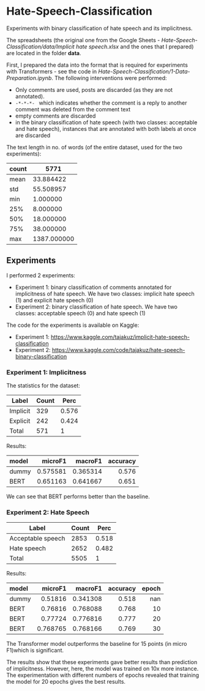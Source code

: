 # Hate-Speech-Classification
 Experiments with binary classification of hate speech and its implicitness.

The spreadsheets (the original one from the Google Sheets - *Hate-Speech-Classification/data/Implicit hate speech.xlsx* and the ones that I prepared) are located in the folder **data**.

First, I prepared the data into the format that is required for experiments with Transformers - see the code in *Hate-Speech-Classification/1-Data-Preparation.ipynb*. The following interventions were performed:
* Only comments are used, posts are discarded (as they are not annotated).
* `-*-*-*- ` which indicates whether the comment is a reply to another comment was deleted from the comment text
* empty comments are discarded
* in the binary classification of hate speech (with two classes: acceptable and hate speech), instances that are annotated with both labels at once are discarded

The text length in no. of words (of the entire dataset, used for the two experiments):

| count | 5771 |
|-------|-------------|
| mean  | 33.884422   |
| std   | 55.508957   |
| min   | 1.000000    |
| 25%   | 8.000000    |
| 50%   | 18.000000   |
| 75%   | 38.000000   |
| max   | 1387.000000 |

## Experiments

I performed 2 experiments:
* Experiment 1: binary classification of comments annotated for implicitness of hate speech. We have two classes: implicit hate speech (1) and explicit hate speech (0)
* Experiment 2: binary classification of hate speech. We have two classes: acceptable speech (0) and hate speech (1)

The code for the experiments is available on Kaggle:

* Experiment 1: https://www.kaggle.com/tajakuz/implicit-hate-speech-classification
* Experiment 2: https://www.kaggle.com/code/tajakuz/hate-speech-binary-classification

### Experiment 1: Implicitness

The statistics for the dataset:

|Label|Count|Perc|
|-----|-----|-----|
| Implicit | 329 |0.576|
| Explicit | 242 |0.424|
| Total | 571 |1|

Results:

| model   |   microF1 |   macroF1 |   accuracy |
|:--------|----------:|----------:|-----------:|
| dummy   |  0.575581 |  0.365314 |      0.576 |
| BERT    |  0.651163 |  0.641667 |      0.651 |

We can see that BERT performs better than the baseline.

### Experiment 2: Hate Speech

|Label|Count|Perc|
|-------------------|------|-----|
| Acceptable speech | 2853 |0.518|
| Hate speech       | 2652 |0.482|
| Total | 5505 |1|

Results:

| model   |   microF1 |   macroF1 |   accuracy |   epoch |
|:--------|----------:|----------:|-----------:|--------:|
| dummy   |  0.51816  |  0.341308 |      0.518 |     nan |
| BERT    |  0.76816  |  0.768088 |      0.768 |      10 |
| BERT    |  0.77724  |  0.776816 |      0.777 |      20 |
| BERT    |  0.768765 |  0.768166 |      0.769 |      30 |

The Transformer model outperforms the baseline for 15 points (in micro F1)which is significant.

The results show that these experiments gave better results than prediction of implicitness. However, here, the model was trained on 10x more instance. The experimentation with different numbers of epochs revealed that training the model for 20 epochs gives the best results.